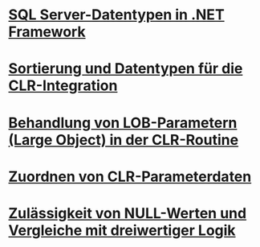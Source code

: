 # [SQL Server-Datentypen in .NET Framework](sql-server-data-types-in-the-net-framework.md)
# [Sortierung und Datentypen für die CLR-Integration](collation-and-clr-integration-data-types.md)
# [Behandlung von LOB-Parametern (Large Object) in der CLR-Routine](handling-large-object-lob-parameters-in-the-clr.md)
# [Zuordnen von CLR-Parameterdaten](mapping-clr-parameter-data.md)
# [Zulässigkeit von NULL-Werten und Vergleiche mit dreiwertiger Logik](nullability-and-three-value-logic-comparisons.md)
